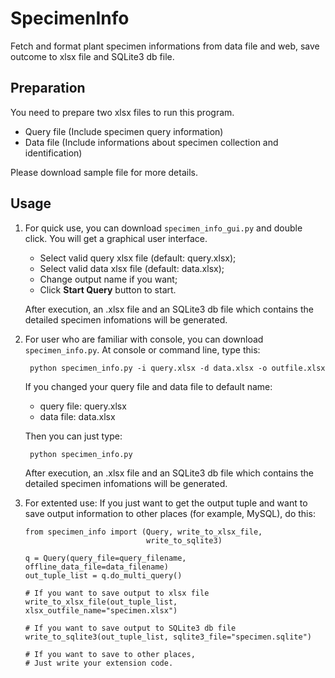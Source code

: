 SpecimenInfo
============
Fetch and format plant specimen informations from data file and web, save
outcome to xlsx file and SQLite3 db file.


Preparation
-----------
You need to prepare two xlsx files to run this program.

- Query file (Include specimen query information)
- Data file (Include informations about specimen collection and identification)

Please download sample file for more details.


Usage
-----
1. For quick use, you can download `specimen_info_gui.py` and double click.
   You will get a graphical user interface.

   - Select valid query xlsx file (default: query.xlsx);
   - Select valid data xlsx file (default: data.xlsx);
   - Change output name if you want;
   - Click **Start Query** button to start.

   After execution, an .xlsx file and an SQLite3 db file which contains the
   detailed specimen infomations will be generated.

2. For user who are familiar with console, you can download `specimen_info.py`.
   At console or command line, type this:

        python specimen_info.py -i query.xlsx -d data.xlsx -o outfile.xlsx

   If you changed your query file and data file to default name:

   - query file: query.xlsx
   - data file: data.xlsx

   Then you can just type:

        python specimen_info.py

   After execution, an .xlsx file and an SQLite3 db file which contains the
   detailed specimen infomations will be generated.

3. For extented use: If you just want to get the output tuple and want to save
   output information to other places (for example, MySQL), do this:

       from specimen_info import (Query, write_to_xlsx_file,
                                  write_to_sqlite3)

       q = Query(query_file=query_filename, offline_data_file=data_filename)
       out_tuple_list = q.do_multi_query()

       # If you want to save output to xlsx file
       write_to_xlsx_file(out_tuple_list, xlsx_outfile_name="specimen.xlsx")

       # If you want to save output to SQLite3 db file
       write_to_sqlite3(out_tuple_list, sqlite3_file="specimen.sqlite")

       # If you want to save to other places,
       # Just write your extension code.
